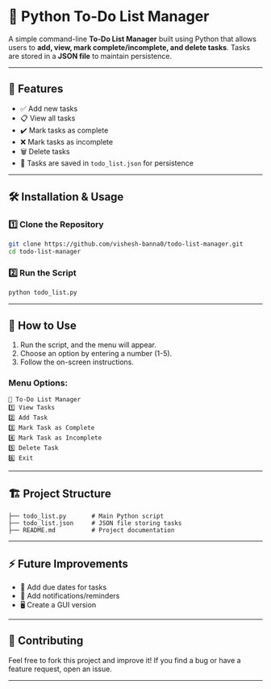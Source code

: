 # 📌 Python To-Do List Manager

A simple command-line **To-Do List Manager** built using Python that allows users to **add, view, mark complete/incomplete, and delete tasks**. Tasks are stored in a **JSON file** to maintain persistence.

---

## 🚀 Features
- ✅ Add new tasks
- 📋 View all tasks
- ✔️ Mark tasks as complete
- ❌ Mark tasks as incomplete
- 🗑️ Delete tasks
- 💾 Tasks are saved in `todo_list.json` for persistence

---

## 🛠️ Installation & Usage

### 1️⃣ Clone the Repository
```sh
git clone https://github.com/vishesh-banna0/todo-list-manager.git
cd todo-list-manager
```

### 2️⃣ Run the Script
```sh
python todo_list.py
```

---

## 📖 How to Use
1. Run the script, and the menu will appear.
2. Choose an option by entering a number (1-5).
3. Follow the on-screen instructions.

### Menu Options:
```
📌 To-Do List Manager
1️⃣ View Tasks
2️⃣ Add Task
3️⃣ Mark Task as Complete
4️⃣ Mark Task as Incomplete
5️⃣ Delete Task
6️⃣ Exit
```

---

## 🏗️ Project Structure
```
├── todo_list.py       # Main Python script
├── todo_list.json     # JSON file storing tasks
├── README.md          # Project documentation
```

---

## ⚡ Future Improvements
- 📅 Add due dates for tasks
- 🔔 Add notifications/reminders
- 🖥️ Create a GUI version

---

## 🤝 Contributing
Feel free to fork this project and improve it! If you find a bug or have a feature request, open an issue.

---



